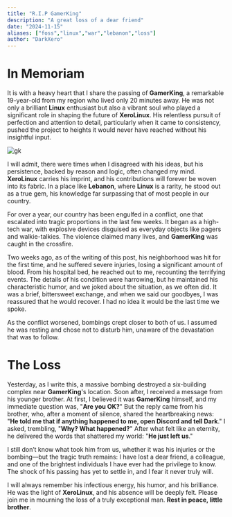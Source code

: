 ```yaml
---
title: "R.I.P GamerKing"
description: "A great loss of a dear friend"
date: "2024-11-15"
aliases: ["foss","linux","war","lebanon","loss"]
author: "DarkXero"
---
```


# In Memoriam

It is with a heavy heart that I share the passing of **GamerKing**, a remarkable 19-year-old from my region who lived only 20 minutes away. He was not only a brilliant **Linux** enthusiast but also a vibrant soul who played a significant role in shaping the future of **XeroLinux**. His relentless pursuit of perfection and attention to detail, particularly when it came to consistency, pushed the project to heights it would never have reached without his insightful input.

![gk](https://i.imgur.com/37Ew8GN.jpeg)

I will admit, there were times when I disagreed with his ideas, but his persistence, backed by reason and logic, often changed my mind. **XeroLinux** carries his imprint, and his contributions will forever be woven into its fabric. In a place like **Lebanon**, where **Linux** is a rarity, he stood out as a true gem, his knowledge far surpassing that of most people in our country.

For over a year, our country has been engulfed in a conflict, one that escalated into tragic proportions in the last few weeks. It began as a high-tech war, with explosive devices disguised as everyday objects like pagers and walkie-talkies. The violence claimed many lives, and **GamerKing** was caught in the crossfire.

Two weeks ago, as of the writing of this post, his neighborhood was hit for the first time, and he suffered severe injuries, losing a significant amount of blood. From his hospital bed, he reached out to me, recounting the terrifying events. The details of his condition were harrowing, but he maintained his characteristic humor, and we joked about the situation, as we often did. It was a brief, bittersweet exchange, and when we said our goodbyes, I was reassured that he would recover. I had no idea it would be the last time we spoke.

As the conflict worsened, bombings crept closer to both of us. I assumed he was resting and chose not to disturb him, unaware of the devastation that was to follow.

# The Loss

Yesterday, as I write this, a massive bombing destroyed a six-building complex near **GamerKing**'s location. Soon after, I received a message from his younger brother. At first, I believed it was **GamerKing** himself, and my immediate question was, "**Are you OK?**" But the reply came from his brother, who, after a moment of silence, shared the heartbreaking news: "**He told me that if anything happened to me, open Discord and tell Dark**." I asked, trembling, "**Why? What happened?**" After what felt like an eternity, he delivered the words that shattered my world: "**He just left us**."

I still don’t know what took him from us, whether it was his injuries or the bombing—but the tragic truth remains: I have lost a dear friend, a colleague, and one of the brightest individuals I have ever had the privilege to know. The shock of his passing has yet to settle in, and I fear it never truly will.

I will always remember his infectious energy, his humor, and his brilliance. He was the light of **XeroLinux**, and his absence will be deeply felt. Please join me in mourning the loss of a truly exceptional man. **Rest in peace, little brother**.

